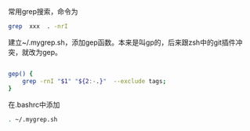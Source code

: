 常用grep搜索，命令为
```bash
grep  xxx  . -nrI
```

建立~/.mygrep.sh，添加gep函数。本来是叫gp的，后来跟zsh中的git插件冲突，就改为gep。

```bash

gep() {
	grep -rnI "$1" "${2:-.}"  --exclude tags;
}
```

在.bashrc中添加
```bash
. ~/.mygrep.sh

```



